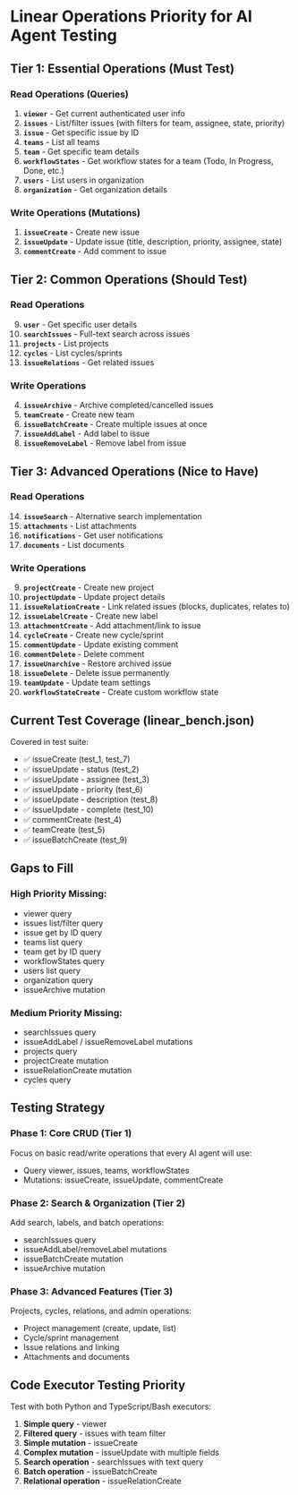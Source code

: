 # Linear Operations Priority for AI Agent Testing

## Tier 1: Essential Operations (Must Test)

### Read Operations (Queries)
1. **`viewer`** - Get current authenticated user info
2. **`issues`** - List/filter issues (with filters for team, assignee, state, priority)
3. **`issue`** - Get specific issue by ID
4. **`teams`** - List all teams
5. **`team`** - Get specific team details
6. **`workflowStates`** - Get workflow states for a team (Todo, In Progress, Done, etc.)
7. **`users`** - List users in organization
8. **`organization`** - Get organization details

### Write Operations (Mutations)
1. **`issueCreate`** - Create new issue
2. **`issueUpdate`** - Update issue (title, description, priority, assignee, state)
3. **`commentCreate`** - Add comment to issue

## Tier 2: Common Operations (Should Test)

### Read Operations
9. **`user`** - Get specific user details
10. **`searchIssues`** - Full-text search across issues
11. **`projects`** - List projects
12. **`cycles`** - List cycles/sprints
13. **`issueRelations`** - Get related issues

### Write Operations
4. **`issueArchive`** - Archive completed/cancelled issues
5. **`teamCreate`** - Create new team
6. **`issueBatchCreate`** - Create multiple issues at once
7. **`issueAddLabel`** - Add label to issue
8. **`issueRemoveLabel`** - Remove label from issue

## Tier 3: Advanced Operations (Nice to Have)

### Read Operations
14. **`issueSearch`** - Alternative search implementation
15. **`attachments`** - List attachments
16. **`notifications`** - Get user notifications
17. **`documents`** - List documents

### Write Operations
9. **`projectCreate`** - Create new project
10. **`projectUpdate`** - Update project details
11. **`issueRelationCreate`** - Link related issues (blocks, duplicates, relates to)
12. **`issueLabelCreate`** - Create new label
13. **`attachmentCreate`** - Add attachment/link to issue
14. **`cycleCreate`** - Create new cycle/sprint
15. **`commentUpdate`** - Update existing comment
16. **`commentDelete`** - Delete comment
17. **`issueUnarchive`** - Restore archived issue
18. **`issueDelete`** - Delete issue permanently
19. **`teamUpdate`** - Update team settings
20. **`workflowStateCreate`** - Create custom workflow state

## Current Test Coverage (linear_bench.json)

Covered in test suite:
- ✅ issueCreate (test_1, test_7)
- ✅ issueUpdate - status (test_2)
- ✅ issueUpdate - assignee (test_3)
- ✅ issueUpdate - priority (test_6)
- ✅ issueUpdate - description (test_8)
- ✅ issueUpdate - complete (test_10)
- ✅ commentCreate (test_4)
- ✅ teamCreate (test_5)
- ✅ issueBatchCreate (test_9)

## Gaps to Fill

### High Priority Missing:
- viewer query
- issues list/filter query
- issue get by ID query
- teams list query
- team get by ID query
- workflowStates query
- users list query
- organization query
- issueArchive mutation

### Medium Priority Missing:
- searchIssues query
- issueAddLabel / issueRemoveLabel mutations
- projects query
- projectCreate mutation
- issueRelationCreate mutation
- cycles query

## Testing Strategy

### Phase 1: Core CRUD (Tier 1)
Focus on basic read/write operations that every AI agent will use:
- Query viewer, issues, teams, workflowStates
- Mutations: issueCreate, issueUpdate, commentCreate

### Phase 2: Search & Organization (Tier 2)
Add search, labels, and batch operations:
- searchIssues query
- issueAddLabel/removeLabel mutations
- issueBatchCreate mutation
- issueArchive mutation

### Phase 3: Advanced Features (Tier 3)
Projects, cycles, relations, and admin operations:
- Project management (create, update, list)
- Cycle/sprint management
- Issue relations and linking
- Attachments and documents

## Code Executor Testing Priority

Test with both Python and TypeScript/Bash executors:

1. **Simple query** - viewer
2. **Filtered query** - issues with team filter
3. **Simple mutation** - issueCreate
4. **Complex mutation** - issueUpdate with multiple fields
5. **Search operation** - searchIssues with text query
6. **Batch operation** - issueBatchCreate
7. **Relational operation** - issueRelationCreate